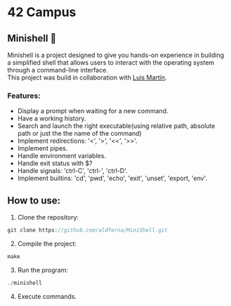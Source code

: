 # 42 Campus

## Minishell 👑

Minishell is a project designed to give you hands-on experience in building a simplified shell that allows users to interact with the operating system through a command-line interface.   
This project was build in collaboration with [Luis Martín](https://github.com/luuismrtn).

### Features:
* Display a prompt when waiting for a new command.  
* Have a working history.  
* Search and launch the right executable(using relative path, absolute path or just the the name of the command)  
* Implement redirections: '<', '>', '<<', '>>'.  
* Implement pipes.  
* Handle environment variables.  
* Handle exit status with $?  
* Handle signals: 'ctrl-C', 'ctrl-\', 'ctrl-D'.  
* Implement builtins: 'cd', 'pwd', 'echo', 'exit', 'unset', 'export, 'env'.  

## How to use:

1. Clone the repository:
```c
git clone https://github.com/aldferna/MiniShell.git
```
2. Compile the project:
```c
make
```
3. Run the program:
```c
./minishell
```
4. Execute commands.
